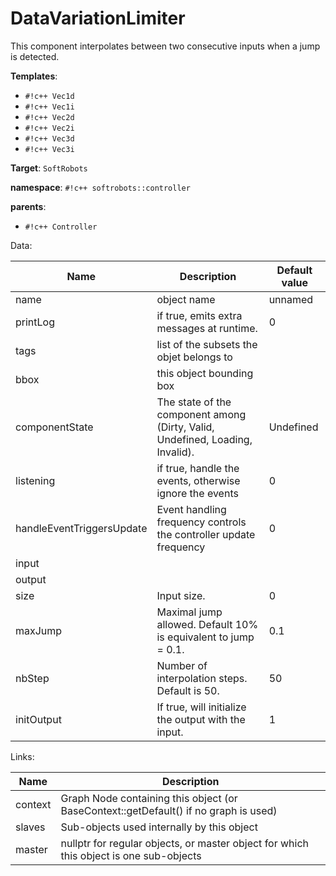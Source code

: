 # DataVariationLimiter

This component interpolates between two consecutive inputs when a jump is detected.


__Templates__:

- `#!c++ Vec1d`
- `#!c++ Vec1i`
- `#!c++ Vec2d`
- `#!c++ Vec2i`
- `#!c++ Vec3d`
- `#!c++ Vec3i`

__Target__: `SoftRobots`

__namespace__: `#!c++ softrobots::controller`

__parents__: 

- `#!c++ Controller`

Data: 

<table>
<thead>
    <tr>
        <th>Name</th>
        <th>Description</th>
        <th>Default value</th>
    </tr>
</thead>
<tbody>
	<tr>
		<td>name</td>
		<td>
object name
</td>
		<td>unnamed</td>
	</tr>
	<tr>
		<td>printLog</td>
		<td>
if true, emits extra messages at runtime.
</td>
		<td>0</td>
	</tr>
	<tr>
		<td>tags</td>
		<td>
list of the subsets the objet belongs to
</td>
		<td></td>
	</tr>
	<tr>
		<td>bbox</td>
		<td>
this object bounding box
</td>
		<td></td>
	</tr>
	<tr>
		<td>componentState</td>
		<td>
The state of the component among (Dirty, Valid, Undefined, Loading, Invalid).
</td>
		<td>Undefined</td>
	</tr>
	<tr>
		<td>listening</td>
		<td>
if true, handle the events, otherwise ignore the events
</td>
		<td>0</td>
	</tr>
	<tr>
		<td>handleEventTriggersUpdate</td>
		<td>
Event handling frequency controls the controller update frequency
</td>
		<td>0</td>
	</tr>
	<tr>
		<td>input</td>
		<td>
 
</td>
		<td></td>
	</tr>
	<tr>
		<td>output</td>
		<td>
 
</td>
		<td></td>
	</tr>
	<tr>
		<td>size</td>
		<td>
Input size.
</td>
		<td>0</td>
	</tr>
	<tr>
		<td>maxJump</td>
		<td>
Maximal jump allowed. Default 10% is equivalent to jump = 0.1.
</td>
		<td>0.1</td>
	</tr>
	<tr>
		<td>nbStep</td>
		<td>
Number of interpolation steps. Default is 50.
</td>
		<td>50</td>
	</tr>
	<tr>
		<td>initOutput</td>
		<td>
If true, will initialize the output with the input.
</td>
		<td>1</td>
	</tr>

</tbody>
</table>

Links: 

| Name | Description |
| ---- | ----------- |
|context|Graph Node containing this object (or BaseContext::getDefault() if no graph is used)|
|slaves|Sub-objects used internally by this object|
|master|nullptr for regular objects, or master object for which this object is one sub-objects|



